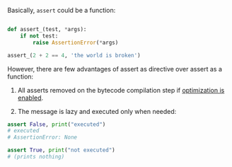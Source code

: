 Basically, `assert` could be a function:

```python

def assert_(test, *args):
    if not test:
        raise AssertionError(*args)

assert_(2 + 2 == 4, 'the world is broken')
```

However, there are few advantages of assert as directive over assert as a function:

1. All asserts removed on the bytecode compilation step if [optimization is enabled](https://t.me/pythonetc/115).

2. The message is lazy and executed only when needed:

```python
assert False, print("executed")
# executed
# AssertionError: None

assert True, print("not executed")
# (prints nothing)
```

